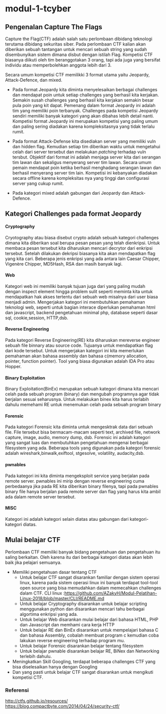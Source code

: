 # modul-1-tcyber 
## Pengenalan Capture The Flags

Capture the Flag(CTF) adalah salah satu perlombaan dibidang teknologi terutama dibidang sekuritas siber. Pada perlombaan CTF kalian akan diberikan sebuah tantangan untuk mencari sebuah string yang sudah disembunyikan sistem dimana disbut dengan istilah Flag. Kompetisi CTF biasanya diikuti oleh tim beranggotakan 3 orang, tapi ada juga yang bersifat individu atau memperbolehkan anggota lebih dari 3. 

Secara umum kompetisi CTF memilikki 3 format utama yaitu Jeopardy, Attack-Defence, dan mixed. 

- Pada format Jeopardy kita diminta menyelesaikan berbagai challenges dan mendapat poin untuk setiap challenges yang berhasil kita kerjakan. Semakin susah challenges yang berhasil kita kerjakan semakin besar pula poin yang kit dapat. Pemenang dalam format Jeopardy ini adalah tim yang memiliki poin terbanyak. Challenges pada kompetisi Jeopardy sendiri memiliki banyak kategori yang akan dibahas lebih detail nanti. Kompetisi format Jeopardy ini merupakan kompetisi yang paling umum dan paling sering diadakan karena kompleksitasnya yang tidak terlalu rumit.
- Pada format Attack-Defense kita disediakan server yang memiliki vuln dan hidden flag. Kemudian setiap tim diberikan waktu untuk mengetahui celah dari server tersebut dan melakukan *patching* terhadap vuln tersbut. Objektif dari format ini adalah menjaga server kita dari serangan tim lawan dan sekaligus menyerang server tim lawan. Secara umum pemain mendapat poin ketika berhasil menghadang serangan lawan dan berhasil menyerang server tim lain. Kompetisi ini kebanyakan diadakan secara offline karena kompleksitas nya yang tinggi dan configurasi server yang cukup rumit.

- Pada kategori mixed adalah gabungan dari Jeopardy dan Attack-Defence.



## Kategori Challenges pada format Jeopardy
#### Cryptography
Cryotography atau biasa disebut crypto adalah sebuah kategori challenges dimana kita diberikan soal berupa pesan pesan yang telah dienkripsi. Untuk membaca pesan tersebut kita diharuskan mencari decrytor dari enkripsi tersebut. Setelah dilakukan dekripsi biasanya kita akan mendapatkan flag yang kita cari. Beberapa jenis enkripsi yang ada antara lain Caesar Chipper, Vigenère Chipper, MD5Hash, RSA dan masih banyak lagi.


#### Web
Kategori web ini memiliki banyak tujuan juga dari yang paling mudah dengan inspect element hingga problem sulit seperti meminta kita untuk mendapatkan hak akses tertentu dari sebuah web misalnya dari user biasa menjadi admin. Mengerjakan kategori ini membutuhkan pemahaman teknologi web, seperti untuk bagian interace diperlukan pemahaman html dan javascript, backend pengetahuan minimal php, database seperti dasar sql, cookie,session, HTTP,dsb. 

#### Reverse Engineering
Pada kategori Reverse Engineering(RE) kita diharuskan mereverse engineer sebuah file binnary atau source code. Tujuanya untuk mendapatkan flag dari kode tersebut. Untuk mengerjakan kategori ini kita memerlukan pemahaman akan bahasa assembly dan bahasa c(memory allocation, pointer, function pointer). Tool yang biasa digunakan adalah IDA Pro atau Hopper.

#### Binary Exploitation 
Binary Exploitation(BinEx) merupakan sebuah kategori dimana kita mencari celah pada sebuah program (binary) dan mengubah programnya agar tidak berjalan sesuai seharusnya. Untuk melakukan binex kita harus terlabih dahulu memehami RE untuk menemukan celah pada sebuah program binary

#### Forensic
Pada kategori Forensic kita diminta untuk mengesktrak data dari sebuah file. File tersebut bisa bermacam-macam seperti  text, archived file, network capture, image, audio, memory dump, dsb. Forensic ini adalah kategori yang sangat luas dan membutuhkan pengetahuan mengenai berbagai filesystem yang ada. Beberapa tools yang digunakan pada kategori forensic adalah wireshark,binwalk,exiftool, stgesolve, volatility, audacity,dsb.


#### pwnables 
Pada kategori ini kita diminta mengeksploit service yang berjalan pada remote server. pwnables ini mirip dengan reverse engineering cuma perbedaanya jika pada RE kita diberikan binary filenya, tapi pada pwnables binary file hanya berjalan pada remote server dan flag yang harus kita ambil ada dalam remote server tersebut.

#### MISC
Kategori ini adalah kategori selain diatas atau gabungan dari kategori-kategori diatas.

## Mulai belajar CTF
Perlombaan CTF memiliki banyak bidang pengetahuan dan pengetahuan itu saling berkaitan. Oleh karena itu dari berbagai kategori diatas akan lebih baik jika pelajari semuanya. 
- Memiliki pengetahuan dasar tentang CTF
  - Untuk belajar CTF sangat disarankan familiar dengan sistem operasi linux, karena pada sistem operasi linux ini banyak terdapat tool-tool open source yang bisa memudahkan dalam memecahkan challenges dalam CTF.
  CLI linux :https://github.com/AZakyH/Modul-Pelatihan-Linux-2018/blob/master/CLI/README.md
  - Untuk belajar Cryptography disarankan untuk belajar scripting menggunakan python dan disarankan mencari tahu berbagai algortima enkripsi yang ada.
  - Untuk belajar Web disarankan mulai belajar dari bahasa HTML, PHP dan Javascript dan memhami cara kerja HTTP
  - Untuk belajar RE dan BinEx disarankan untuk mempelajari bahasa C dan bahasa Assembly, cobalah membuat program c kemudian coba lakukan reverse engineering terhadap program mu.
  - Untuk belajar Forensic disarankan belajar tentang filesystem
  - Untuk belajar pwnable disarankan belajar RE, BiNex dan Networking terlebih dahulu.
- Meningkatkan Skill Googling, terdapat beberapa challenges CTF yang bisa diselesaikan hanya dengan Googling
- Dan yang pasti untuk belajar CTF sangat disarankan untuk mengikuti kompetisi CTF.



### Referensi
http://ctfs.github.io/resources/
https://blog.compactbyte.com/2014/04/24/security-ctf/




